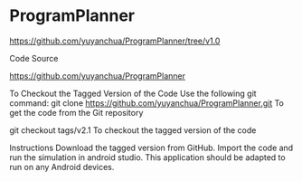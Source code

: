 # ProgramPlanner

https://github.com/yuyanchua/ProgramPlanner/tree/v1.0

Code Source

https://github.com/yuyanchua/ProgramPlanner

To Checkout the Tagged Version of the Code
Use the following git command:
git clone https://github.com/yuyanchua/ProgramPlanner.git
To get the code from the Git repository

git checkout tags/v2.1
To checkout the tagged version of the code 

Instructions 
Download the tagged version from GitHub. Import the code and run the simulation in android studio. This application should be adapted to run on any Android devices.


